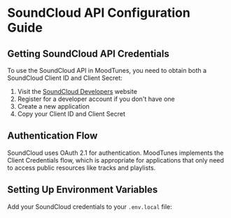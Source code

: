 # SoundCloud API Configuration Guide

## Getting SoundCloud API Credentials

To use the SoundCloud API in MoodTunes, you need to obtain both a SoundCloud Client ID and Client Secret:

1. Visit the [SoundCloud Developers](https://developers.soundcloud.com/) website
2. Register for a developer account if you don't have one
3. Create a new application
4. Copy your Client ID and Client Secret

## Authentication Flow

SoundCloud uses OAuth 2.1 for authentication. MoodTunes implements the Client Credentials flow, which is appropriate for applications that only need to access public resources like tracks and playlists.

## Setting Up Environment Variables

Add your SoundCloud credentials to your `.env.local` file:

